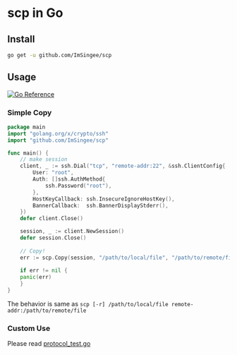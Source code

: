 # scp in Go

## Install

```bash
go get -u github.com/ImSingee/scp
```

## Usage

[![Go Reference](https://pkg.go.dev/badge/github.com/ImSingee/scp.svg)](https://pkg.go.dev/github.com/ImSingee/scp)

### Simple Copy

```go
package main
import "golang.org/x/crypto/ssh"
import "github.com/ImSingee/scp"

func main() {
    // make session
    client, _ := ssh.Dial("tcp", "remote-addr:22", &ssh.ClientConfig{
		User: "root",
		Auth: []ssh.AuthMethod{
			ssh.Password("root"),
		},
		HostKeyCallback: ssh.InsecureIgnoreHostKey(),
		BannerCallback:  ssh.BannerDisplayStderr(),
	})
    defer client.Close()

	session, _ := client.NewSession()
    defer session.Close()
    
    // Copy!
    err := scp.Copy(session, "/path/to/local/file", "/path/to/remote/file")
    
    if err != nil {
    panic(err)
    }
}
```

The behavior is same as `scp [-r] /path/to/local/file remote-addr:/path/to/remote/file`

### Custom Use

Please read [protocol_test.go](https://github.com/ImSingee/scp/blob/master/protocol_test.go)

